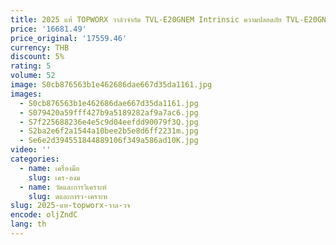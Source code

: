 ```yaml
---
title: 2025 แท้ TOPWORX วาล์วจํากัด TVL-E20GNEM Intrinsic ความปลอดภัย TVL-E20GNPM P + F NJ2 + V3
price: '16681.49'
price_original: '17559.46'
currency: THB
discount: 5%
rating: 5
volume: 52
image: S0cb876563b1e462686dae667d35da1161.jpg
images:
  - S0cb876563b1e462686dae667d35da1161.jpg
  - S079420a59fff427b9a5189282af9a7ac6.jpg
  - S7f225688236e4e5c9d04eefdd90079f3Q.jpg
  - S2ba2e6f2a1544a10bee2b5e8d6ff2231m.jpg
  - Se6e2d394551844889106f349a586ad10K.jpg
video: ''
categories:
  - name: เครื่องมือ
    slug: เคร-องม
  - name: วัดและการวิเคราะห์
    slug: ดและการว-เคราะห
slug: 2025-แท-topworx-วาล-วจ
encode: oljZndC
lang: th
---
```

  